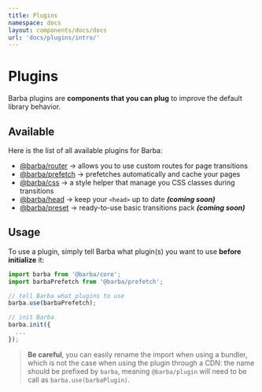 ```yaml
---
title: Plugins
namespace: docs
layout: components/docs/docs
url: 'docs/plugins/intro/'
---
```


# Plugins

Barba plugins are **components that you can plug** to improve the default library behavior.

## Available

Here is the list of all available plugins for Barba:

- [@barba/router](/docs/plugins/router/) → allows you to use custom routes for page transitions
- [@barba/prefetch](/docs/plugins/prefetch/) → prefetches automatically and cache your pages
- [@barba/css](/docs/plugins/css/) → a style helper that manage you CSS classes during transitions
- [@barba/head](/docs/plugins/head/) → keep your `<head>` up to date _**(coming soon)**_
- [@barba/preset](/docs/plugins/preset/) → ready-to-use basic transitions pack _**(coming soon)**_

## Usage
To use a plugin, simply tell Barba what plugin(s) you want to use **before initialize** it:

```js
import barba from '@barba/core';
import barbaPrefetch from '@barba/prefetch';

// tell Barba what plugins to use
barba.use(barbaPrefetch);

// init Barba
barba.init({
  ...
});
```

> **Be careful**, you can easily rename the import when using a bundler, which is not the case when using the plugin through a CDN: the name should be prefixed by `barba`, meaning `@barba/plugin` will need to be call as `barba.use(barbaPlugin)`.
